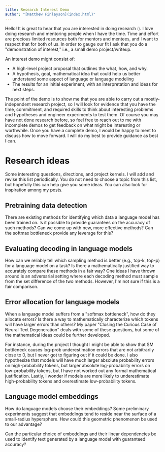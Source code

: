 ```yaml
---
title: Research Interest Demo
author: "[Matthew Finlayson](index.html)"
---
```


Hello! It is great to hear that you are interested in doing research :).
I love doing research and mentoring people when I have the time. 
Time and effort are precious limited resources both for mentors and mentees,
and I want to respect that for both of us. 
In order to gauge our fit I ask that you do a "demonstration of interest,"
i.e., a small demo project/writeup. 

An interest demo might consist of:

- A high-level project proposal that outlines the what, how, and why.
- A hypothesis, goal, mathematical idea that could help us better understand some aspect of language or language modeling
- The results for an initial experiment, with an interpretation and ideas for next steps.

The point of the demo is to show me that you are able to carry out a mostly-independent research project,
so I will look for evidence that you have the time, commitment, and required skills 
to think about interesting problems and hypotheses and engineer experiments to test them.
Of course you may have not done research before, 
so feel free to reach out to me with incomplete demos to get feedback on what might be interesting or worthwhile.
Once you have a complete demo, I would be happy to meet to discuss how to move forward. 
I will do my best to provide guidance as best I can.

# Research ideas

Some interesting questions, directions, and project kernels. I will add and revise this list periodically.
You do not need to choose a topic from this list, but hopefully this can help give you some ideas.
You can also look for inspiration among my [posts](index.html#posts).

## Pretraining data detection

There are existing methods for identifying which data a language model has been trained on. 
Is it possible to provide guarantees on the accuracy of such methods?
Can we come up with new, more effective methods?
Can the softmax bottleneck provide any leverage for this?

## Evaluating decoding in language models

How can we reliably tell which sampling method is better (e.g., top-k, top-p) for a language model on a task?
Is there a mathematically justified way to accurately compare these methods in a fair way?
One ideas I have thrown around is an adversarial setting where each decoding method must sample from the set difference of the two methods.
However, I'm not sure if this is a fair comparison.

## Error allocation for language models

When a language model suffers from a "softmax bottleneck", how do they allocate errors?
Is there a way to mathematically characterize which tokens will have larger errors than others?
My paper "Closing the Curious Case of Neural Text Degeneration" deals with some of these questions,
but some of the mathematical ideas could be further developed. 

For instance, during the project I thought I might be able to show that SM bottleneck causes log-prob underestimation errors that are not arbitrarily close to 0, but I never got to figuring out if it could be done.
I also hypothesize that models will have much larger absolute probability errors on high-probability tokens,
but larger absolute log-probability errors on low-probability tokens, but I have not worked out any formal mathematical justification.
Lastly, I wonder if models are more likely to underestimate high-probability tokens and overestimate low-probability tokens.

## Language model embeddings

How do language models choose their embeddings?
Some preliminary experiments suggest that embeddings tend to reside near the surface of a small-radius hypersphere.
How could this geometric phenomenon be used to our advantage?

Can the particular choice of embeddings and their linear dependencies be used to identify text generated by a language model with guaranteed accuracy?
